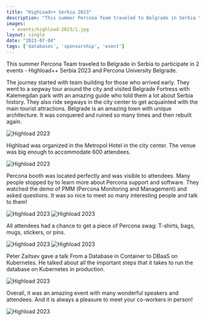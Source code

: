 ```yaml
---
title: "HighLoad++ Serbia 2023"
description: "This summer Percona Team traveled to Belgrade in Serbia to participate in 2 events - Highload++ Serbia 2023 and Percona University Belgrade. "
images:
  - events/highload-2023/1.jpg
layout: single
date: "2023-07-04"
tags: ['databases', 'sponsorship', 'event']
---
```


This summer Percona Team traveled to Belgrade in Serbia to participate in 2 events - Highload++ Serbia 2023 and Percona University Belgrade. 

The journey started with team building for those who arrived early. They went to a segway tour around the city and visited Belgrade Fortress with Kalemegdan park with an amazing guide who told them a lot about Serbia history. They also ride segways in the city center to get acquainted with the main tourist attractions. Belgrade is an amazing town with unique architecture. It was conquered and ruined so many times and then rebuilt again.

![Highload 2023](/events/highload-2023/2.jpg)

Highload was organized in the Metropol Hotel in the city center. The venue was big enough to accommodate 600 attendees. 

![Highload 2023](/events/highload-2023/3.jpg)

Percona booth was located perfectly and was visible to attendees. Many people stopped by to learn more about Percona support and software. They watched the demo of PMM (Percona Monitoring and Management) and asked questions. It was so nice to meet so many interesting people and talk to them! 

![Highload 2023](/events/highload-2023/4.jpg)
![Highload 2023](/events/highload-2023/5.jpg)

All attendees had a chance to get a piece of Percona swag: T-shirts, bags, mugs, stickers, or pins.

![Highload 2023](/events/highload-2023/7.jpg)
![Highload 2023](/events/highload-2023/6.jpg)

Peter Zaitsev gave a talk From a Database in Container to DBaaS on Kubernetes. He talked about all the important steps that it takes to run the database on Kubernetes in production.

![Highload 2023](/events/highload-2023/8.jpg)

Overall, it was an amazing event with many wonderful speakers and attendees. And it is always a pleasure to meet your co-workers in person! 

![Highload 2023](/events/highload-2023/9.jpg)